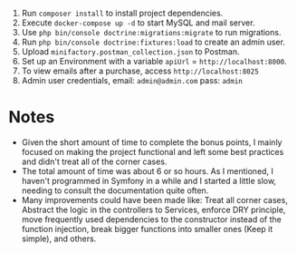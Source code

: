 1. Run `composer install` to install project dependencies.
2. Execute `docker-compose up -d` to start MySQL and mail server.
3. Use `php bin/console doctrine:migrations:migrate` to run migrations.
4. Run `php bin/console doctrine:fixtures:load` to create an admin user.
5. Upload `minifactory.postman_collection.json` to Postman.
6. Set up an Environment with a variable `apiUrl` = `http://localhost:8000`.
7. To view emails after a purchase, access `http://localhost:8025`
8. Admin user credentials, email: `admin@admin.com` pass: `admin` 

# Notes
- Given the short amount of time to complete the bonus points, I mainly focused on making the project functional and left some best practices and didn't treat all of the corner cases.
- The total amount of time was about 6 or so hours. As I mentioned, I haven't programmed in Symfony in a while and I started a little slow, needing to consult the documentation quite often.
- Many improvements could have been made like: Treat all corner cases, Abstract the logic in the controllers to Services, enforce DRY principle, move frequently used dependencies to the constructor instead of the function injection, break bigger functions into smaller ones (Keep it simple), and others.

